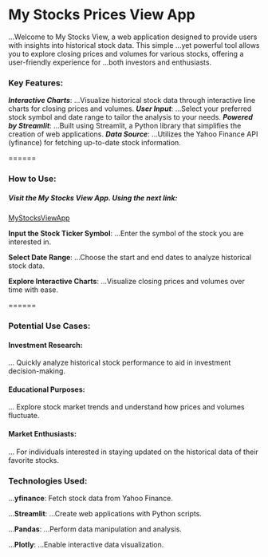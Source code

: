 # My Stocks Prices View App

...Welcome to My Stocks View, a web application designed to provide users with insights into historical stock data. This simple ...yet powerful tool allows you to explore closing prices and volumes for various stocks, offering a user-friendly experience for ...both investors and enthusiasts.

### Key Features:

***Interactive Charts***:
...Visualize historical stock data through interactive line charts for closing prices and volumes.
***User Input***: 
...Select your preferred stock symbol and date range to tailor the analysis to your needs.
***Powered by Streamlit***:
...Built using Streamlit, a Python library that simplifies the creation of web applications.
***Data Source***:
...Utilizes the Yahoo Finance API (yfinance) for fetching up-to-date stock information.

======
### How to Use:
##### Visit the My Stocks View App. Using the next link:
[MyStocksViewApp](https://mystocksview.streamlit.app/)

**Input the Stock Ticker Symbol**: 
...Enter the symbol of the stock you are interested in.

**Select Date Range**: 
...Choose the start and end dates to analyze historical stock data.

**Explore Interactive Charts**: 
...Visualize closing prices and volumes over time with ease.

======
### Potential Use Cases:
#### Investment Research:
... Quickly analyze historical stock performance to aid in investment decision-making.
#### Educational Purposes:
... Explore stock market trends and understand how prices and volumes fluctuate.
####  Market Enthusiasts: 
... For individuals interested in staying updated on the historical data of their favorite stocks.
### Technologies Used:

...**yfinance**: 
Fetch stock data from Yahoo Finance.

...**Streamlit**: 
...Create web applications with Python scripts.

...**Pandas**:
...Perform data manipulation and analysis.

...**Plotly**:
...Enable interactive data visualization.
